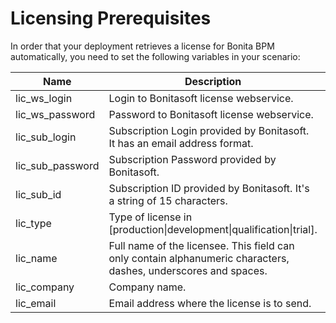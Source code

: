 # Licensing Prerequisites

In order that your deployment retrieves a license for Bonita BPM automatically, you need to set the following variables in your scenario:

|Name|Description|Sample|
|-|-|-|
|lic_ws_login|Login to Bonitasoft license webservice.|acme|
|lic_ws_password|Password to Bonitasoft license webservice.|Secr3t|
|lic_sub_login|Subscription Login provided by Bonitasoft. It has an email address format.|john.doe@acme.com|
|lic_sub_password|Subscription Password provided by Bonitasoft.|SomePassword|
|lic_sub_id|Subscription ID provided by Bonitasoft. It's a string of 15 characters.|a0bA0000001B2Cd|
|lic_type|Type of license in [production\|development\|qualification\|trial].|trial|
|lic_name|Full name of the licensee. This field can only contain alphanumeric characters, dashes, underscores and spaces.|John Doe|
|lic_company|Company name.|ACME Inc|
|lic_email|Email address where the license is to send.|john.doe@acme.com|
